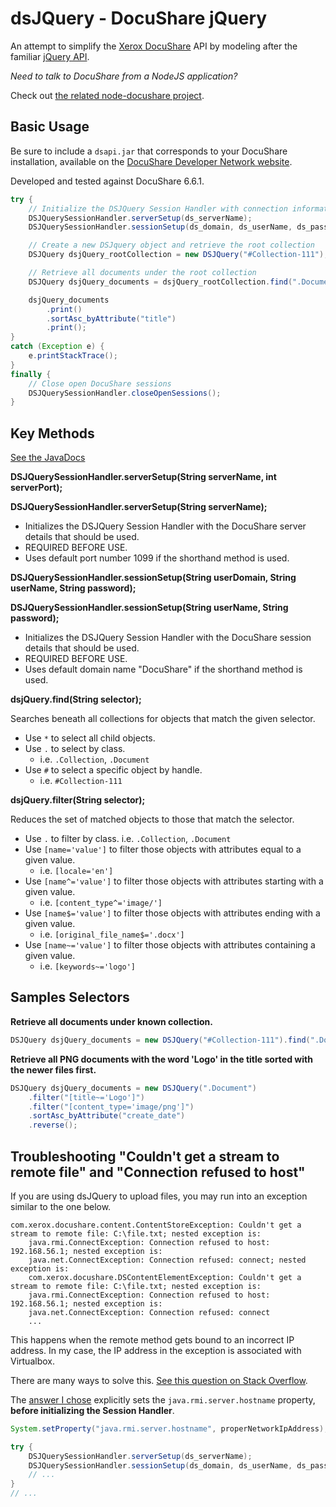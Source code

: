 # dsJQuery - DocuShare jQuery

An attempt to simplify the [Xerox DocuShare](https://www.docushare.com/) API by modeling after the familiar
[jQuery API](http://api.jquery.com/).

_Need to talk to DocuShare from a NodeJS application?_

Check out [the related node-docushare project](https://github.com/cityssm/node-docushare).

## Basic Usage

Be sure to include a `dsapi.jar` that corresponds to your DocuShare installation,
available on the [DocuShare Developer Network website](https://docushare.xerox.com/dsdn/).

Developed and tested against DocuShare 6.6.1.

```java
try {
    // Initialize the DSJQuery Session Handler with connection information
    DSJQuerySessionHandler.serverSetup(ds_serverName);
    DSJQuerySessionHandler.sessionSetup(ds_domain, ds_userName, ds_password);

    // Create a new DSJquery object and retrieve the root collection
    DSJQuery dsjQuery_rootCollection = new DSJQuery("#Collection-111");

    // Retrieve all documents under the root collection
    DSJQuery dsjQuery_documents = dsjQuery_rootCollection.find(".Document");

    dsjQuery_documents
        .print()
        .sortAsc_byAttribute("title")
        .print();
}
catch (Exception e) {
    e.printStackTrace();
}
finally {
    // Close open DocuShare sessions
    DSJQuerySessionHandler.closeOpenSessions();
}
```

## Key Methods

[See the JavaDocs](https://cityssm.github.io/dsJQuery/)

**DSJQuerySessionHandler.serverSetup(String serverName, int serverPort);**

**DSJQuerySessionHandler.serverSetup(String serverName);**

-   Initializes the DSJQuery Session Handler with the DocuShare server details that should be used.
-   REQUIRED BEFORE USE.
-   Uses default port number 1099 if the shorthand method is used.

**DSJQuerySessionHandler.sessionSetup(String userDomain, String userName, String password);**

**DSJQuerySessionHandler.sessionSetup(String userName, String password);**

-   Initializes the DSJQuery Session Handler with the DocuShare session details that should be used.
-   REQUIRED BEFORE USE.
-   Uses default domain name "DocuShare" if the shorthand method is used.

**dsjQuery.find(String selector);**

Searches beneath all collections for objects that match the given selector.

-   Use `*` to select all child objects.
-   Use `.` to select by class.
    -   i.e. `.Collection`, `.Document`
-   Use `#` to select a specific object by handle.
    -   i.e. `#Collection-111`

**dsjQuery.filter(String selector);**

Reduces the set of matched objects to those that match the selector.

-   Use `.` to filter by class.  i.e. `.Collection`, `.Document`
-   Use `[name='value']` to filter those objects with attributes equal to a given value.
    -   i.e. `[locale='en']`
-   Use `[name^='value']` to filter those objects with attributes starting with a given value.
    -   i.e. `[content_type^='image/']`
-   Use `[name$='value']` to filter those objects with attributes ending with a given value.
    -   i.e. `[original_file_name$='.docx']`
-   Use `[name~='value']` to filter those objects with attributes containing a given value.
    -   i.e. `[keywords~='logo']`

## Samples Selectors

**Retrieve all documents under known collection.**

```java
DSJQuery dsjQuery_documents = new DSJQuery("#Collection-111").find(".Document");
```

**Retrieve all PNG documents with the word 'Logo' in the title sorted with the newer files first.**

```java
DSJQuery dsjQuery_documents = new DSJQuery(".Document")
    .filter("[title~='Logo']")
    .filter("[content_type='image/png']")
    .sortAsc_byAttribute("create_date")
    .reverse();
```

## Troubleshooting "Couldn't get a stream to remote file" and "Connection refused to host"

If you are using dsJQuery to upload files, you may run into an exception similar to the one below.

    com.xerox.docushare.content.ContentStoreException: Couldn't get a stream to remote file: C:\file.txt; nested exception is:
    	java.rmi.ConnectException: Connection refused to host: 192.168.56.1; nested exception is:
    	java.net.ConnectException: Connection refused: connect; nested exception is:
    	com.xerox.docushare.DSContentElementException: Couldn't get a stream to remote file: C:\file.txt; nested exception is:
    	java.rmi.ConnectException: Connection refused to host: 192.168.56.1; nested exception is:
    	java.net.ConnectException: Connection refused: connect
    	...

This happens when the remote method gets bound to an incorrect IP address.
In my case, the IP address in the exception is associated with Virtualbox.

There are many ways to solve this.
[See this question on Stack Overflow](https://stackoverflow.com/q/15685686).

The [answer I chose](https://stackoverflow.com/a/28800991) explicitly sets the `java.rmi.server.hostname` property,
**before initializing the Session Handler**.

```java
System.setProperty("java.rmi.server.hostname", properNetworkIpAddress);

try {
    DSJQuerySessionHandler.serverSetup(ds_serverName);
    DSJQuerySessionHandler.sessionSetup(ds_domain, ds_userName, ds_password);
    // ...
}
// ...
```
